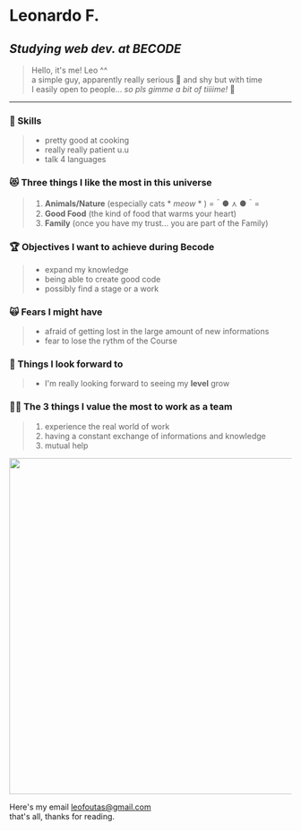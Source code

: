 
# **Leonardo F.**

## *Studying web dev. at BECODE*  

>Hello, it's me! Leo ^^    
>a simple guy, apparently really serious 🧐 and shy but with time  
>I easily open to people... *so pls gimme a bit of tiiiime!* 🥹     
_________

### 🌟 Skills    

> - pretty good at cooking
> - really really patient u.u
> - talk 4 languages    

### 😻 Three things I like the most in this universe
     
> 1. **Animals/Nature** (especially cats * *meow* * ) =＾● ⋏ ●＾=
> 2. **Good Food** (the kind of food that warms your heart)
> 3. **Family** (once you have my trust... you are part of the Family)    

### 🏆 Objectives I want to achieve during Becode

> - expand my knowledge 
> - being able to create good code
> - possibly find a stage or a work    

### 🙀 Fears I might have 

> - afraid of getting lost in the large amount of new informations
> - fear to lose the rythm of the Course   

### 🤩 Things I look forward to

> - I'm really looking forward to seeing my **level** grow

### 💪🏼 The 3 things I value the most to work as a team

> 1. experience the real world of work
> 2. having a constant exchange of informations and knowledge
> 3. mutual help    

<img width= 600 src="https://media2.giphy.com/media/v1.Y2lkPTc5MGI3NjExaDN0MHhxeG01eW5mNWU2cnAwMWtyeng0M2t4M2hoOW14Y2hzdTh3bSZlcD12MV9pbnRlcm5hbF9naWZfYnlfaWQmY3Q9Zw/MDJ9IbxxvDUQM/giphy.gif">  



Here's my email <leofoutas@gmail.com>   
that's all, thanks for reading.
